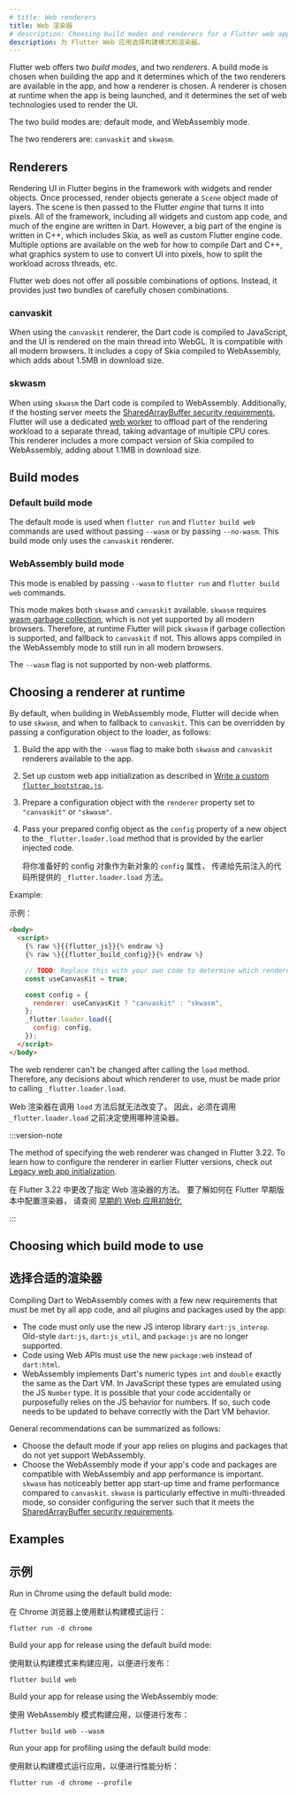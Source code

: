 ```yaml
---
# title: Web renderers
title: Web 渲染器
# description: Choosing build modes and renderers for a Flutter web app.
description: 为 Flutter Web 应用选择构建模式和渲染器。
---
```


Flutter web offers two _build modes_, and two _renderers_. A build mode
is chosen when building the app and it determines which of the two renderers are
available in the app, and how a renderer is chosen. A renderer is chosen at
runtime when the app is being launched, and it determines the set of web
technologies used to render the UI.

The two build modes are: default mode, and WebAssembly mode.

The two renderers are: `canvaskit` and `skwasm`.

## Renderers

Rendering UI in Flutter begins in the framework with widgets and render objects.
Once processed, render objects generate a `Scene` object made of layers. The
scene is then passed to the Flutter _engine_ that turns it into pixels. All of
the framework, including all widgets and custom app code, and much of the engine
are written in Dart. However, a big part of the engine is written in C++, which
includes Skia, as well as custom Flutter engine code. Multiple options are
available on the web for how to compile Dart and C++, what graphics system to
use to convert UI into pixels, how to split the workload across threads, etc.

Flutter web does not offer all possible combinations of options. Instead, it
provides just two bundles of carefully chosen combinations.

### canvaskit

When using the `canvaskit` renderer, the Dart code is compiled to JavaScript,
and the UI is rendered on the main thread into WebGL. It is compatible with all
modern browsers. It includes a copy of Skia compiled to WebAssembly, which adds
about 1.5MB in download size.

### skwasm

When using `skwasm` the Dart code is compiled to WebAssembly. Additionally, if
the hosting server meets the [SharedArrayBuffer security requirements][],
Flutter will use a dedicated [web worker][] to offload part of the rendering
workload to a separate thread, taking advantage of multiple CPU cores. This
renderer includes a more compact version of Skia compiled to WebAssembly, adding
about 1.1MB in download size.

## Build modes

### Default build mode

The default mode is used when `flutter run` and `flutter build web` commands are
used without passing `--wasm` or by passing `--no-wasm`. This build mode only
uses the `canvaskit` renderer.

### WebAssembly build mode

This mode is enabled by passing `--wasm` to `flutter run` and
`flutter build web` commands.

This mode makes both `skwasm` and `canvaskit` available. `skwasm` requires
[wasm garbage collection][], which is not yet supported by all modern browsers.
Therefore, at runtime Flutter will pick `skwasm` if garbage collection is
supported, and fallback to `canvaskit` if not. This allows apps compiled in the
WebAssembly mode to still run in all modern browsers.

The `--wasm` flag is not supported by non-web platforms.

## Choosing a renderer at runtime

By default, when building in WebAssembly mode, Flutter will decide when to
use `skwasm`, and when to fallback to `canvaskit`. This can be overridden by
passing a configuration object to the loader, as follows:

 1. Build the app with the `--wasm` flag to make both `skwasm` and `canvaskit`
    renderers available to the app.
 1. Set up custom web app initialization as described in
    [Write a custom `flutter_bootstrap.js`][custom-bootstrap].
 1. Prepare a configuration object with the `renderer` property set to
    `"canvaskit"` or `"skwasm"`.
 1. Pass your prepared config object as the `config` property of
    a new object to the `_flutter.loader.load` method that is
    provided by the earlier injected code.

    将你准备好的 config 对象作为新对象的 `config` 属性，
    传递给先前注入的代码所提供的 `_flutter.loader.load` 方法。

Example:

示例：

```html highlightLines=9-14
<body>
  <script>
    {% raw %}{{flutter_js}}{% endraw %}
    {% raw %}{{flutter_build_config}}{% endraw %}

    // TODO: Replace this with your own code to determine which renderer to use.
    const useCanvasKit = true;

    const config = {
      renderer: useCanvasKit ? "canvaskit" : "skwasm",
    };
    _flutter.loader.load({
      config: config,
    });
  </script>
</body>
```

The web renderer can't be changed after calling the `load` method. Therefore,
any decisions about which renderer to use, must be made prior to calling
`_flutter.loader.load`.

Web 渲染器在调用 `load` 方法后就无法改变了。
因此，必须在调用 `_flutter.loader.load` 之前决定使用哪种渲染器。

:::version-note

The method of specifying the web renderer was changed in Flutter 3.22.
To learn how to configure the renderer in earlier Flutter versions,
check out [Legacy web app initialization][web-init-legacy].

在 Flutter 3.22 中更改了指定 Web 渲染器的方法。
要了解如何在 Flutter 早期版本中配置渲染器，
请查阅 [早期的 Web 应用初始化][web-init-legacy]

:::

[custom-bootstrap]: /platform-integration/web/initialization#custom-bootstrap-js
[customizing-web-init]: /platform-integration/web/initialization
[web-init-legacy]: /platform-integration/web/initialization-legacy

## Choosing which build mode to use

## 选择合适的渲染器

Compiling Dart to WebAssembly comes with a few new requirements that must be met
by all app code, and all plugins and packages used by the app:

- The code must only use the new JS interop library `dart:js_interop`. Old-style
  `dart:js`, `dart:js_util`, and `package:js` are no longer supported.
- Code using Web APIs must use the new `package:web` instead of `dart:html`.
- WebAssembly implements Dart's numeric types `int` and `double` exactly the
  same as the Dart VM. In JavaScript these types are emulated using the JS
  `Number` type. It is possible that your code accidentally or purposefully
  relies on the JS behavior for numbers. If so, such code needs to be updated to
  behave correctly with the Dart VM behavior.

General recommendations can be summarized as follows:

* Choose the default mode if your app relies on plugins and packages that do
  not yet support WebAssembly.
* Choose the WebAssembly mode if your app's code and packages are compatible
  with WebAssembly and app performance is important. `skwasm` has noticeably
  better app start-up time and frame performance compared to `canvaskit`.
  `skwasm` is particularly effective in multi-threaded mode, so consider
  configuring the server such that it meets the
  [SharedArrayBuffer security requirements][].

## Examples

## 示例

Run in Chrome using the default build mode:

在 Chrome 浏览器上使用默认构建模式运行：

```console
flutter run -d chrome
```

Build your app for release using the default build mode:

使用默认构建模式来构建应用，以便进行发布：

```console
flutter build web
```

Build your app for release using the WebAssembly mode:

使用 WebAssembly 模式构建应用，以便进行发布：

```console
flutter build web --wasm
```

Run your app for profiling using the default build mode:

使用默认构建模式运行应用，以便进行性能分析：

```console
flutter run -d chrome --profile
```

[canvaskit]: https://skia.org/docs/user/modules/canvaskit/
[file an issue]: {{site.repo.flutter}}/issues/new?title=[web]:+%3Cdescribe+issue+here%3E&labels=%E2%98%B8+platform-web&body=Describe+your+issue+and+include+the+command+you%27re+running,+flutter_web%20version,+browser+version
[web worker]: https://developer.mozilla.org/en-US/docs/Web/API/Web_Workers_API
[wasm garbage collection]: https://developer.chrome.com/blog/wasmgc
[SharedArrayBuffer security requirements]: https://developer.mozilla.org/en-US/docs/Web/JavaScript/Reference/Global_Objects/SharedArrayBuffer#security_requirements
